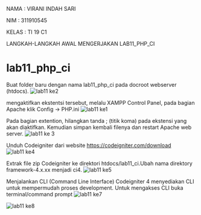 NAMA : VIRANI INDAH SARI

NIM : 311910545

KELAS : TI 19 C1

LANGKAH-LANGKAH AWAL MENGERJAKAN LAB11_PHP_CI
# lab11_php_ci

Buat folder baru dengan nama lab11_php_ci pada docroot webserver (htdocs).
![lab11 ke2](https://user-images.githubusercontent.com/57024231/122550205-99743d80-d05d-11eb-958f-de0691532df1.png)

mengaktifkan ekstentsi tersebut, melalu XAMPP Control Panel, pada bagian Apache klik Config -> PHP.ini
![lab11 ke1](https://user-images.githubusercontent.com/57024231/122549687-f9b6af80-d05c-11eb-8200-022c5d79c648.png)

Pada bagian extention, hilangkan tanda ; (titik koma) pada ekstensi yang akan diaktifkan. Kemudian simpan kembali filenya dan restart Apache web server.
![lab11 ke 3](https://user-images.githubusercontent.com/57024231/122550099-777abb00-d05d-11eb-81e6-7b088110c2b5.png)

Unduh Codeigniter dari website https://codeigniter.com/download
![lab11 ke4](https://user-images.githubusercontent.com/57024231/122550302-b3158500-d05d-11eb-91bc-d6b8007b7c8d.png)

Extrak file zip Codeigniter ke direktori htdocs/lab11_ci.Ubah nama direktory framework-4.x.xx menjadi ci4.
![lab11 ke5](https://user-images.githubusercontent.com/57024231/122550340-bd378380-d05d-11eb-8ea3-a3997c5dfe20.png)

Menjalankan CLI (Command Line Interface) Codeigniter 4 menyediakan CLI untuk mempermudah proses development. Untuk 
mengakses CLI buka terminal/command prompt
![lab11 ke7](https://user-images.githubusercontent.com/57024231/122625044-52259580-d0cd-11eb-96be-ba297489467e.png)

![lab11 ke8](https://user-images.githubusercontent.com/57024231/122625059-5d78c100-d0cd-11eb-8802-7065c5b4a3c9.png)

